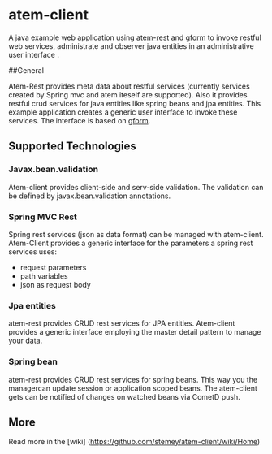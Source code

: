atem-client
===========

A java example web application using [atem-rest] and [gform] to invoke restful web services, administrate and observer java entities in an administrative user interface .

##General

Atem-Rest provides meta data about restful services (currently services created by Spring mvc and atem iteself are supported). Also it provides restful crud services for java entities like spring beans and jpa entities. 
This example application creates 
a generic user interface to invoke these services. The interface is based on [gform]. 


## Supported Technologies 

### Javax.bean.validation

Atem-client provides client-side and serv-side validation. The validation can be defined by javax.bean.validation annotations.

### Spring MVC Rest

Spring rest services (json as data format) can be managed with atem-client. Atem-Client provides a generic interface for the 
parameters a spring rest services uses:

* request parameters
* path variables
* json as request body


### Jpa entities

atem-rest provides CRUD rest services for JPA entities. Atem-client provides a generic interface employing the master detail pattern to manage your data.

### Spring bean

atem-rest provides CRUD rest services for spring beans. This way you the managercan update session or application scoped beans.
The atem-client gets can be notified of changes on watched beans via CometD push.


## More
Read more in the [wiki] (https://github.com/stemey/atem-client/wiki/Home)


[atem-rest]: https://github.com/stemey/atem-rest-service 
[gform]: https://github.com/stemey/dojo-generate-form







